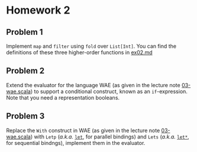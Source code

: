 # Homework 2

## Problem 1

Implement `map` and `filter` using `fold` over `List[Int]`.  You can find the
definitions of these three higher-order functions in
[ex02.md](../exercises/ex02.md)

## Problem 2

Extend the evaluator for the language WAE (as given in the lecture note
[03-wae.scala](../lecturenotes/03-wae.scala)) to support a conditional
construct, known as an `if`-expression.  Note that you need a representation
booleans.

## Problem 3

Replace the `With` construct in WAE (as given in the lecture note
[03-wae.scala](../lecturenotes/03-wae.scala)) with `Letp` (_a.k.a._
[`let`](http://docs.racket-lang.org/guide/let.html?q=parallel%20binding#%28part._.Parallel_.Binding__let%29),
for parallel bindings) and `Lets` (_a.k.a._
[`let*`](http://docs.racket-lang.org/guide/let.html?q=sequential%20binding&q=parallel%20binding#%28part._.Sequential_.Binding__let_%29),
for sequential bindngs), implement them in the evaluator.

